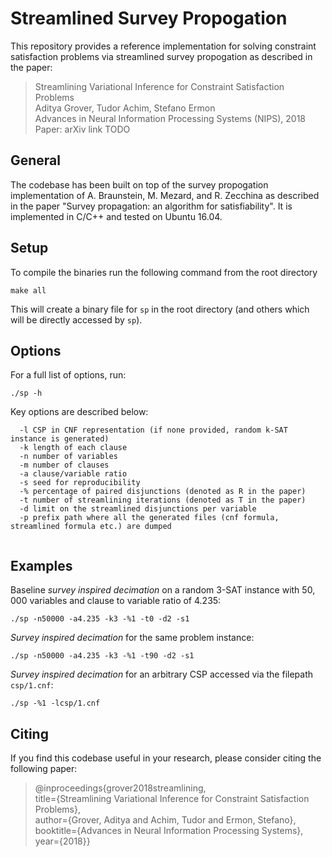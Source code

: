 Streamlined Survey Propogation
============================================

This repository provides a reference implementation for solving constraint satisfaction problems via streamlined survey propogation as described in the paper:


> Streamlining Variational Inference for Constraint Satisfaction Problems  
Aditya Grover, Tudor Achim, Stefano Ermon  
Advances in Neural Information Processing Systems (NIPS), 2018  
Paper: arXiv link TODO

## General

The codebase has been built on top of the survey propogation implementation of A. Braunstein, M. Mezard, and R. Zecchina as described in the paper "Survey propagation: an algorithm for satisfiability". It is implemented in C/C++ and tested on Ubuntu 16.04.

## Setup

To compile the binaries run the following command from the root directory

```
make all
```

This will create a binary file for `sp` in the root directory (and others which will be directly accessed by `sp`).

## Options

For a full list of options, run:

```
./sp -h
```

Key options are described below:

```
  -l CSP in CNF representation (if none provided, random k-SAT instance is generated)
  -k length of each clause 
  -n number of variables 
  -m number of clauses 
  -a clause/variable ratio
  -s seed for reproducibility
  -% percentage of paired disjunctions (denoted as R in the paper)
  -t number of streamlining iterations (denoted as T in the paper)
  -d limit on the streamlined disjunctions per variable
  -p prefix path where all the generated files (cnf formula, streamlined formula etc.) are dumped
  
```

## Examples

Baseline *survey inspired decimation* on a random $3$-SAT instance with $50,000$ variables and clause to variable ratio of $4.235$:

```
./sp -n50000 -a4.235 -k3 -%1 -t0 -d2 -s1
```

*Survey inspired decimation* for the same problem instance:

```
./sp -n50000 -a4.235 -k3 -%1 -t90 -d2 -s1
```

*Survey inspired decimation* for an arbitrary CSP accessed via the filepath `csp/1.cnf`:

```
./sp -%1 -lcsp/1.cnf
```


## Citing

If you find this codebase useful in your research, please consider citing the following paper:


>@inproceedings{grover2018streamlining,  
  title={Streamlining Variational Inference for Constraint Satisfaction Problems},  
  author={Grover, Aditya and Achim, Tudor and Ermon, Stefano},  
  booktitle={Advances in Neural Information Processing Systems},  
  year={2018}}